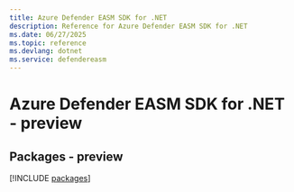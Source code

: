 ```yaml
---
title: Azure Defender EASM SDK for .NET
description: Reference for Azure Defender EASM SDK for .NET
ms.date: 06/27/2025
ms.topic: reference
ms.devlang: dotnet
ms.service: defendereasm
---
```

# Azure Defender EASM SDK for .NET - preview
## Packages - preview
[!INCLUDE [packages](defender-easm-index.md)]